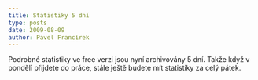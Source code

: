 ```yaml
---
title: Statistiky 5 dní
type: posts
date: 2009-08-09
author: Pavel Francírek
---
```

Podrobné statistiky ve free verzi jsou nyní archivovány 5 dní. Takže když v pondělí přijdete do práce, stále ještě budete mít statistiky za celý pátek.